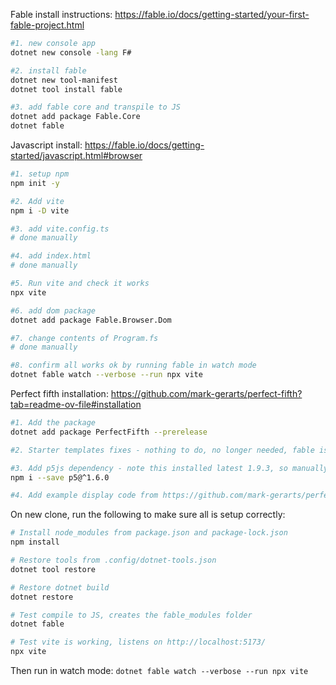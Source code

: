 
Fable install instructions: https://fable.io/docs/getting-started/your-first-fable-project.html

```bash
#1. new console app
dotnet new console -lang F#

#2. install fable
dotnet new tool-manifest
dotnet tool install fable

#3. add fable core and transpile to JS
dotnet add package Fable.Core
dotnet fable
```

Javascript install: https://fable.io/docs/getting-started/javascript.html#browser

```bash
#1. setup npm
npm init -y

#2. Add vite
npm i -D vite

#3. add vite.config.ts
# done manually

#4. add index.html
# done manually

#5. Run vite and check it works
npx vite

#6. add dom package
dotnet add package Fable.Browser.Dom

#7. change contents of Program.fs
# done manually

#8. confirm all works ok by running fable in watch mode
dotnet fable watch --verbose --run npx vite
```

Perfect fifth installation: https://github.com/mark-gerarts/perfect-fifth?tab=readme-ov-file#installation

```bash
#1. Add the package
dotnet add package PerfectFifth --prerelease

#2. Starter templates fixes - nothing to do, no longer needed, fable is .net8 already

#3. Add p5js dependency - note this installed latest 1.9.3, so manually changed the package.json back to 1.6.0
npm i --save p5@^1.6.0

#4. Add example display code from https://github.com/mark-gerarts/perfect-fifth?tab=readme-ov-file#display
```

On new clone, run the following to make sure all is setup correctly:

```bash
# Install node_modules from package.json and package-lock.json
npm install

# Restore tools from .config/dotnet-tools.json
dotnet tool restore

# Restore dotnet build
dotnet restore

# Test compile to JS, creates the fable_modules folder
dotnet fable

# Test vite is working, listens on http://localhost:5173/
npx vite
```

Then run in watch mode: `dotnet fable watch --verbose --run npx vite`
